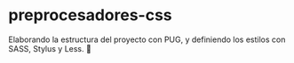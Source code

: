 # preprocesadores-css
Elaborando la estructura del proyecto con PUG, y definiendo los estilos con SASS, Stylus y Less. 💅
